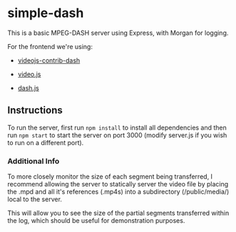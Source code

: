 # simple-dash

This is a basic MPEG-DASH server using Express, with Morgan for logging.

For the frontend we're using:

- [videojs-contrib-dash](https://github.com/videojs/videojs-contrib-dash)

- [video.js](https://github.com/videojs/video.js)

- [dash.js](https://github.com/Dash-Industry-Forum/dash.js)

## Instructions

To run the server, first run `npm install` to install all dependencies and then run `npm start` to start the server on port 3000 (modify server.js if you wish to run on a different port).

### Additional Info

To more closely monitor the size of each segment being transferred, I recommend allowing the server to statically server the video file by placing the .mpd and all it's references (.mp4s) into a subdirectory (/public/media/) local to the server.

This will allow you to see the size of the partial segments transferred within the log, which should be useful for demonstration purposes.

